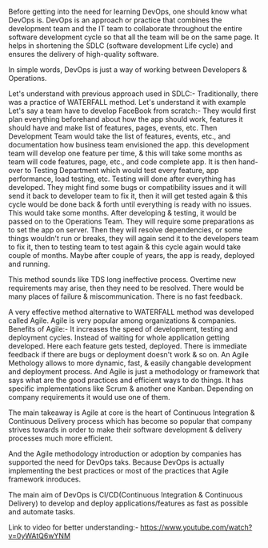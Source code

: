 Before getting into the need for learning DevOps, one should know what DevOps is.
DevOps is an approach or practice that combines the development team and the IT team to collaborate throughout the entire software development cycle so that all the team will be on the same page. It helps in shortening the SDLC (software development Life cycle) and ensures the delivery of high-quality software.

In simple words, DevOps is just a way of working between Developers & Operations.

Let's understand with previous approach used in SDLC:-
Traditionally, there was a practice of WATERFALL method. Let's understand it with example
Let's say a team have to develop FaceBook from scratch:-
They would first plan everything beforehand about how the app should work, features it should have and make list of features, pages, events, etc. 
Then Development Team would take the list of features, events, etc., and documentation how business team envisioned the app. this development team will develop one feature per time, & this will take some months as team will code features, page, etc., and code complete app.
It is then hand-over to Testing Department which would test every feature, app performance, load testing, etc. Testing will done after everything has developed. They might find some bugs or compatibility issues and it will send it back to developer team to fix it, then it will get tested again & this cycle would be done back & forth until everything is ready with no issues. This would take some months.
After developing & testing, it would be passed on to the Operations Team. They will require some preparations as to set the app on server. Then they will resolve dependencies, or some things wouldn't run or breaks, they will again send it to the developers team to fix it, then to testing team to test again & this cycle again would take couple of months. 
Maybe after couple of years, the app is ready, deployed and running.

This method sounds like TDS long ineffective process. Overtime new requirements may arise, then they need to be resolved. There would be many places of failure & miscommunication. There is no fast feedback.

A very effective method alternative to WATERFALL method was developed called Agile.
Agile is very popular among organizations & companies.
Benefits of Agile:-
It increases the speed of development, testing and deployment cycles. Instead of waiting for whole application getting developed.
Here each feature gets tested, deployed. There is immediate feedback if there are bugs or deployment doesn't work & so on.
An Agile Methology allows to more dynamic, fast, & easily changable development and deployment process.
And Agile is just a methodology or framework that says what are the good practices and efficient ways to do things. It has specific implementations like Scrum & another one Kanban. Depending on company requirements it would use one of them.

The main takeaway is Agile at core is the heart of Continuous Integration & Continuous Delivery process which has become so popular that company strives towards in order to make their software development & delivery processes much more efficient.

And the Agile methodology introduction or adoption by companies has supported the need for DevOps taks. Because DevOps is actually implementing the best practices or most of the practices that Agile framework inroduces. 

The main aim of DevOps is CI/CD(Continuous Integration & Continuous Delivery) to develop and deploy applications/features as fast as possible and automate tasks. 

Link to video for better understanding:- https://www.youtube.com/watch?v=0yWAtQ6wYNM
